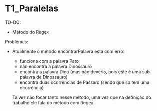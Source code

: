 # T1_Paralelas

TO-DO:
- Método do Regex

Problemas:
- Atualmente o método encontrarPalavra está com erro:
  - funciona com a palavra Pato
  - não encontra a palavra Dinossauro
  - encontra a palavra Dino (mas não deveria, pois este é uma sub-palavra de Dinossauro)
  - encontra duas ocorrências de Passaro (sendo que só tem uma ocorrência)
  
  Talvez não focar tanto nesse método, uma vez que na definição do trabalho ele fala do método com Regex.
